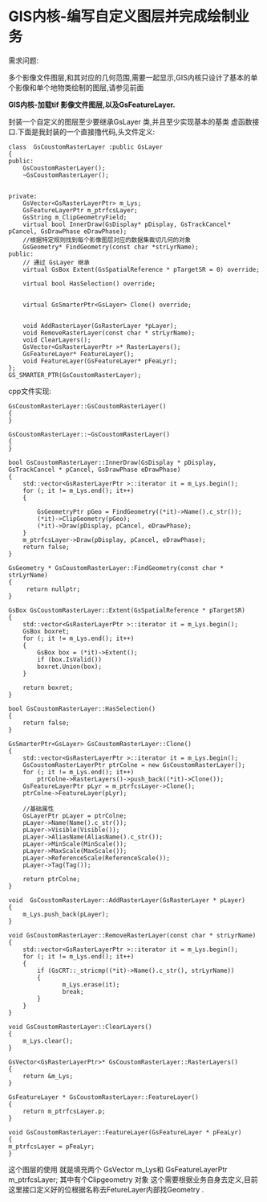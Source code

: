 # GIS内核-编写自定义图层并完成绘制业务 #

需求问题:

多个影像文件图层,和其对应的几何范围,需要一起显示,GIS内核只设计了基本的单个影像和单个地物类绘制的图层,请参见前面  

**GIS内核-加载tif 影像文件图层,以及GsFeatureLayer.**

封装一个自定义的图层至少要继承GsLayer 类,并且至少实现基本的基类 虚函数接口.下面是我封装的一个直接撸代码,头文件定义:
    
    class  GsCoustomRasterLayer :public GsLayer  
    {  
    public:  
        GsCoustomRasterLayer();  
        ~GsCoustomRasterLayer();  
      
      
    private:  
        GsVector<GsRasterLayerPtr> m_Lys;  
        GsFeatureLayerPtr m_ptrfcsLayer;  
        GsString m_ClipGeometryField;  
        virtual bool InnerDraw(GsDisplay* pDisplay, GsTrackCancel* pCancel, GsDrawPhase eDrawPhase);  
        //根据特定规则找到每个影像图层对应的数据集裁切几何的对象  
        GsGeometry* FindGeometry(const char *strLyrName);  
    public:  
        // 通过 GsLayer 继承  
        virtual GsBox Extent(GsSpatialReference * pTargetSR = 0) override;      
      
        virtual bool HasSelection() override;  
      
      
        virtual GsSmarterPtr<GsLayer> Clone() override;  
      
      
        void AddRasterLayer(GsRasterLayer *pLayer);  
        void RemoveRasterLayer(const char * strLyrName);  
        void ClearLayers();  
        GsVector<GsRasterLayerPtr >* RasterLayers();  
        GsFeatureLayer* FeatureLayer();  
        void FeatureLayer(GsFeatureLayer* pFeaLyr);  
    };  
    GS_SMARTER_PTR(GsCoustomRasterLayer);  


cpp文件实现:
    
    GsCoustomRasterLayer::GsCoustomRasterLayer()  
    {  
    }  
      
    GsCoustomRasterLayer::~GsCoustomRasterLayer()  
    {  
    }  
      
    bool GsCoustomRasterLayer::InnerDraw(GsDisplay * pDisplay, GsTrackCancel * pCancel, GsDrawPhase eDrawPhase)  
    {  
        std::vector<GsRasterLayerPtr >::iterator it = m_Lys.begin();  
        for (; it != m_Lys.end(); it++)  
        {  

            GsGeometryPtr pGeo = FindGeometry((*it)->Name().c_str());  
            (*it)->ClipGeometry(pGeo);  
            (*it)->Draw(pDisplay, pCancel, eDrawPhase);  
        }  
        m_ptrfcsLayer->Draw(pDisplay, pCancel, eDrawPhase);  
        return false;  
    }  
      
    GsGeometry * GsCoustomRasterLayer::FindGeometry(const char * strLyrName)  
    {  
         return nullptr;  
    }  
            
    GsBox GsCoustomRasterLayer::Extent(GsSpatialReference * pTargetSR)  
    {  
        std::vector<GsRasterLayerPtr >::iterator it = m_Lys.begin();  
        GsBox boxret;  
        for (; it != m_Lys.end(); it++)  
        {  
            GsBox box = (*it)->Extent();  
            if (box.IsValid())  
            boxret.Union(box);  
        }  
      
        return boxret;  
    }  
      
    bool GsCoustomRasterLayer::HasSelection()  
    {  
        return false;  
    }  
      
    GsSmarterPtr<GsLayer> GsCoustomRasterLayer::Clone()  
    {  
        std::vector<GsRasterLayerPtr >::iterator it = m_Lys.begin();  
        GsCoustomRasterLayerPtr ptrColne = new GsCoustomRasterLayer();  
        for (; it != m_Lys.end(); it++)  
            ptrColne->RasterLayers()->push_back((*it)->Clone());  
        GsFeatureLayerPtr pLyr = m_ptrfcsLayer->Clone();  
        ptrColne->FeatureLayer(pLyr);  

        //基础属性  
        GsLayerPtr pLayer = ptrColne;  
        pLayer->Name(Name().c_str());  
        pLayer->Visible(Visible());  
        pLayer->AliasName(AliasName().c_str());  
        pLayer->MinScale(MinScale());  
        pLayer->MaxScale(MaxScale());  
        pLayer->ReferenceScale(ReferenceScale());  
        pLayer->Tag(Tag());  

        return ptrColne;  
    }  
      
    void  GsCoustomRasterLayer::AddRasterLayer(GsRasterLayer * pLayer)  
    {  
        m_Lys.push_back(pLayer);  
    }  
      
    void GsCoustomRasterLayer::RemoveRasterLayer(const char * strLyrName)  
    {  
        std::vector<GsRasterLayerPtr >::iterator it = m_Lys.begin();  
        for (; it != m_Lys.end(); it++)  
        {  
            if (GsCRT::_stricmp((*it)->Name().c_str(), strLyrName))  
            {  
                   m_Lys.erase(it);  
                   break;  
            }  
        }  
    }  
      
    void GsCoustomRasterLayer::ClearLayers()  
    {  
        m_Lys.clear();  
    }  
      
    GsVector<GsRasterLayerPtr>* GsCoustomRasterLayer::RasterLayers()  
    {  
        return &m_Lys;  
    }  
      
    GsFeatureLayer * GsCoustomRasterLayer::FeatureLayer()  
    {  
        return m_ptrfcsLayer.p;  
    }  
      
    void GsCoustomRasterLayer::FeatureLayer(GsFeatureLayer * pFeaLyr)  
    {  
    m_ptrfcsLayer = pFeaLyr;  
    }  


这个图层的使用 就是填充两个	GsVector<GsRasterLayerPtr> m_Lys和	GsFeatureLayerPtr m_ptrfcsLayer; 其中有个Clipgeometry  对象 这个需要根据业务自身去定义,目前这里接口定义好的位根据名称去FetureLayer内部找Geometry .
